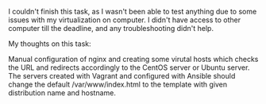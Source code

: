 I couldn't finish this task, as I wasn't been able to test anything due to some issues with my virtualization on computer. I didn't have access to other computer till the deadline, and any troubleshooting didn't help.

My thoughts on this task:

Manual configuration of nginx and creating some virutal hosts which checks the URL and redirects accordingly to the CentOS server or Ubuntu server. The servers created with Vagrant and configured with Ansible should change the default /var/www/index.html to the template with given distribution name and hostname. 
